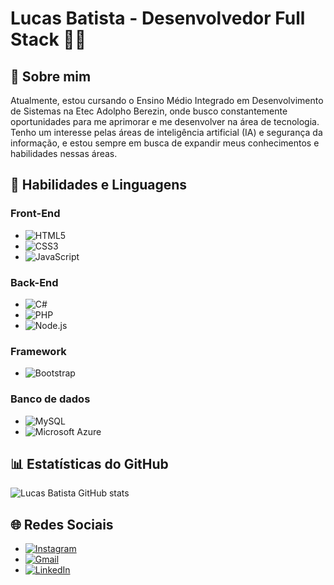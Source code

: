 # Lucas Batista - Desenvolvedor Full Stack 👨‍💻

## 👤 Sobre mim
Atualmente, estou cursando o Ensino Médio Integrado em Desenvolvimento de Sistemas na Etec Adolpho Berezin, onde busco constantemente oportunidades para me aprimorar e me desenvolver na área de tecnologia. Tenho um interesse pelas áreas de inteligência artificial (IA) e segurança da informação, e estou sempre em busca de expandir meus conhecimentos e habilidades nessas áreas.

## 🔌 Habilidades e Linguagens
### Front-End
- ![HTML5](https://img.shields.io/badge/HTML5-E34F26?style=for-the-badge&logo=html5&logoColor=white)
- ![CSS3](https://img.shields.io/badge/CSS3-1572B6?style=for-the-badge&logo=css3&logoColor=white)
- ![JavaScript](https://img.shields.io/badge/JavaScript-F7DF1E?style=for-the-badge&logo=javascript&logoColor=black)

### Back-End
- ![C#](https://img.shields.io/badge/C%23-239120?style=for-the-badge&logo=c-sharp&logoColor=white)
- ![PHP](https://img.shields.io/badge/PHP-777BB4?style=for-the-badge&logo=php&logoColor=white)
- ![Node.js](https://img.shields.io/badge/Node.js-43853D?style=for-the-badge&logo=node.js&logoColor=white)

### Framework
- ![Bootstrap](https://img.shields.io/badge/Bootstrap-563D7C?style=for-the-badge&logo=bootstrap&logoColor=white)

### Banco de dados
- ![MySQL](https://img.shields.io/badge/MySQL-00000F?style=for-the-badge&logo=mysql&logoColor=white)
- ![Microsoft Azure](https://img.shields.io/badge/Microsoft_Azure-0089D6?style=for-the-badge&logo=microsoft-azure&logoColor=white)

## 📊 Estatísticas do GitHub
![Lucas Batista GitHub stats](https://github-readme-stats.vercel.app/api?username=LucasBatista37&show_icons=true&theme=transparent)

## 🌐 Redes Sociais
- [![Instagram](https://img.shields.io/badge/-Instagram-%23E4405F?style=for-the-badge&logo=instagram&logoColor=white)](https://www.instagram.com/lucas_batista38/)
- [![Gmail](https://img.shields.io/badge/-Gmail-%23333?style=for-the-badge&logo=gmail&logoColor=white)](mailto:lucas.batista9734@gmail.com)
- [![LinkedIn](https://img.shields.io/badge/-LinkedIn-%230077B5?style=for-the-badge&logo=linkedin&logoColor=white)](https://www.linkedin.com/in/lucas-batista-004212263)
